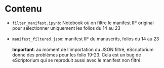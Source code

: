 # Contenu


- `filter_manifest.ipynb`: Notebook où on filtre le manifest IIF original pour sélectionner uniquement les folios du 14 au 23
<br><br>
- `manifest_filtered.json`: manifest IIF du manuscrits, folios du 14 au 23
<br><br>
<b>Important</b>: au moment de l'importation du JSON filtré, eScriptorium donne des problèmes pour les folio 19-23. Cela est un bug de eScriptorium qui se reproduit aussi avec le manifest non filtré.